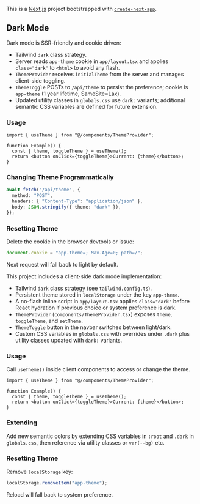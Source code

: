 This is a [Next.js](https://nextjs.org) project bootstrapped with [`create-next-app`](https://nextjs.org/docs/app/api-reference/cli/create-next-app).

## Dark Mode

Dark mode is SSR-friendly and cookie driven:

- Tailwind `dark` class strategy.
- Server reads `app-theme` cookie in `app/layout.tsx` and applies `class="dark"` to `<html>` to avoid any flash.
- `ThemeProvider` receives `initialTheme` from the server and manages client-side toggling.
- `ThemeToggle` POSTs to `/api/theme` to persist the preference; cookie is `app-theme` (1 year lifetime, SameSite=Lax).
- Updated utility classes in `globals.css` use `dark:` variants; additional semantic CSS variables are defined for future extension.

### Usage

```tsx
import { useTheme } from "@/components/ThemeProvider";

function Example() {
  const { theme, toggleTheme } = useTheme();
  return <button onClick={toggleTheme}>Current: {theme}</button>;
}
```

### Changing Theme Programmatically

```ts
await fetch("/api/theme", {
  method: "POST",
  headers: { "Content-Type": "application/json" },
  body: JSON.stringify({ theme: "dark" }),
});
```

### Resetting Theme

Delete the cookie in the browser devtools or issue:

```js
document.cookie = "app-theme=; Max-Age=0; path=/";
```

Next request will fall back to light by default.

This project includes a client-side dark mode implementation:

- Tailwind `dark` class strategy (see `tailwind.config.ts`).
- Persistent theme stored in `localStorage` under the key `app-theme`.
- A no-flash inline script in `app/layout.tsx` applies `class="dark"` before React hydration if previous choice or system preference is dark.
- `ThemeProvider` (`components/ThemeProvider.tsx`) exposes `theme`, `toggleTheme`, and `setTheme`.
- `ThemeToggle` button in the navbar switches between light/dark.
- Custom CSS variables in `globals.css` with overrides under `.dark` plus utility classes updated with `dark:` variants.

### Usage

Call `useTheme()` inside client components to access or change the theme.

```tsx
import { useTheme } from "@/components/ThemeProvider";

function Example() {
  const { theme, toggleTheme } = useTheme();
  return <button onClick={toggleTheme}>Current: {theme}</button>;
}
```

### Extending

Add new semantic colors by extending CSS variables in `:root` and `.dark` in `globals.css`, then reference via utility classes or `var(--bg)` etc.

### Resetting Theme

Remove `localStorage` key:

```js
localStorage.removeItem("app-theme");
```

Reload will fall back to system preference.
